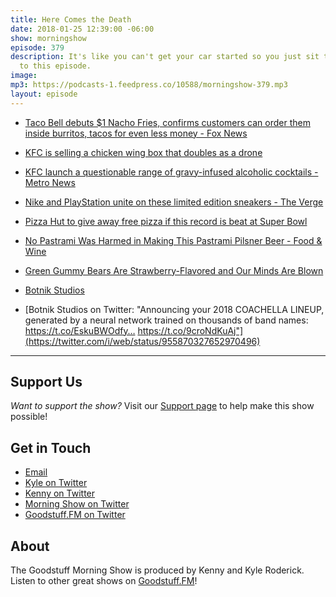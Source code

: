 ```yaml
---
title: Here Comes the Death
date: 2018-01-25 12:39:00 -06:00
show: morningshow
episode: 379
description: It's like you can't get your car started so you just sit there and listen
  to this episode.
image: 
mp3: https://podcasts-1.feedpress.co/10588/morningshow-379.mp3
layout: episode
---
```


* [Taco Bell debuts $1 Nacho Fries, confirms customers can order them inside burritos, tacos for even less money - Fox News](http://www.foxnews.com/food-drink/2018/01/24/taco-bell-debuts-1-nacho-fries-but-hungry-customers-can-get-them-even-cheaper.html)

* [KFC is selling a chicken wing box that doubles as a drone](https://www.engadget.com/2018/01/24/kfc-is-selling-a-chicken-wing-box-that-doubles-as-a-drone/)

* [KFC launch a questionable range of gravy-infused alcoholic cocktails - Metro News](http://metro.co.uk/2018/01/15/kfc-launches-questionable-range-gravy-infused-cocktails-7231038/)

* [Nike and PlayStation unite on these limited edition sneakers - The Verge](https://www.theverge.com/2018/1/22/16918480/nike-pg2-limited-edition-playstation-shoes-paul-george-basketball)

* [Pizza Hut to give away free pizza if this record is beat at Super Bowl](https://www.cnbc.com/2018/01/22/pizza-hut-to-give-away-free-pizza-if-this-record-is-beat-at-super-bowl.html)

* [No Pastrami Was Harmed in Making This Pastrami Pilsner Beer - Food & Wine](http://www.foodandwine.com/beer/pastrami-beer)

* [Green Gummy Bears Are Strawberry-Flavored and Our Minds Are Blown](https://www.thedailymeal.com/eat/green-gummy-bear-flavor-strawberry/011918)

* [Botnik Studios](http://botnik.org/content/coachella.html?utm_content=buffera39fd&utm_medium=social&utm_source=twitter.com&utm_campaign=buffer)

* [Botnik Studios on Twitter: "Announcing your 2018 COACHELLA LINEUP, generated by a neural network trained on thousands of band names: https://t.co/EskuBWOdfy… https://t.co/9croNdKuAj"](https://twitter.com/i/web/status/955870327652970496)

---

## Support Us
*Want to support the show?* Visit our [Support page](https://goodstuff.fm/support) to help make this show possible!

## Get in Touch
* [Email](mailto:kyle@goodstuff.fm)
* [Kyle on Twitter](http://twitter.com/dogburps)
* [Kenny on Twitter](http://twitter.com/pizzarobotics)
* [Morning Show on Twitter](http://twitter.com/morningshowam)
* [Goodstuff.FM on Twitter](http://twitter.com/goodstufffm)

## About
The Goodstuff Morning Show is produced by Kenny and Kyle Roderick. Listen to other great shows on [Goodstuff.FM](http://goodstuff.fm/shows)!